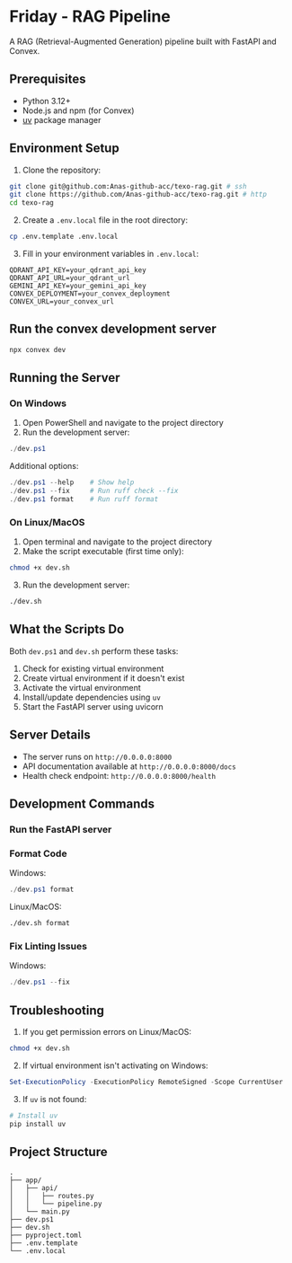 # Friday - RAG Pipeline

A RAG (Retrieval-Augmented Generation) pipeline built with FastAPI and Convex.

## Prerequisites

- Python 3.12+
- Node.js and npm (for Convex)
- [uv](https://github.com/astral-sh/uv) package manager

## Environment Setup

1. Clone the repository:

```bash
git clone git@github.com:Anas-github-acc/texo-rag.git # ssh
git clone https://github.com/Anas-github-acc/texo-rag.git # http
cd texo-rag
```

2. Create a `.env.local` file in the root directory:

```bash
cp .env.template .env.local
```

3. Fill in your environment variables in `.env.local`:

```env
QDRANT_API_KEY=your_qdrant_api_key
QDRANT_API_URL=your_qdrant_url
GEMINI_API_KEY=your_gemini_api_key
CONVEX_DEPLOYMENT=your_convex_deployment
CONVEX_URL=your_convex_url
```

## Run the convex development server

```bash
npx convex dev
```


## Running the Server

### On Windows

1. Open PowerShell and navigate to the project directory
2. Run the development server:

```powershell
./dev.ps1
```

Additional options:

```powershell
./dev.ps1 --help    # Show help
./dev.ps1 --fix     # Run ruff check --fix
./dev.ps1 format    # Run ruff format
```

### On Linux/MacOS

1. Open terminal and navigate to the project directory
2. Make the script executable (first time only):

```bash
chmod +x dev.sh
```

3. Run the development server:

```bash
./dev.sh
```

## What the Scripts Do

Both `dev.ps1` and `dev.sh` perform these tasks:

1. Check for existing virtual environment
2. Create virtual environment if it doesn't exist
3. Activate the virtual environment
4. Install/update dependencies using `uv`
5. Start the FastAPI server using uvicorn

## Server Details

- The server runs on `http://0.0.0.0:8000`
- API documentation available at `http://0.0.0.0:8000/docs`
- Health check endpoint: `http://0.0.0.0:8000/health`

## Development Commands

### Run the FastAPI server

### Format Code

Windows:

```powershell
./dev.ps1 format
```

Linux/MacOS:

```bash
./dev.sh format
```

### Fix Linting Issues

Windows:

```powershell
./dev.ps1 --fix
```

## Troubleshooting

1. If you get permission errors on Linux/MacOS:

```bash
chmod +x dev.sh
```

2. If virtual environment isn't activating on Windows:

```powershell
Set-ExecutionPolicy -ExecutionPolicy RemoteSigned -Scope CurrentUser
```

3. If `uv` is not found:

```bash
# Install uv
pip install uv
```

## Project Structure

```
.
├── app/
│   ├── api/
│   │   ├── routes.py
│   │   └── pipeline.py
│   └── main.py
├── dev.ps1
├── dev.sh
├── pyproject.toml
├── .env.template
└── .env.local
```
